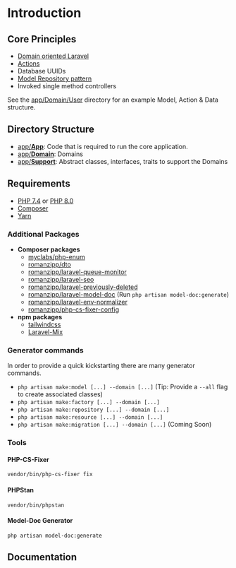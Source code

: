 # Introduction

## Core Principles

- [Domain oriented Laravel](https://stitcher.io/blog/laravel-beyond-crud-01-domain-oriented-laravel)
- [Actions](https://stitcher.io/blog/laravel-beyond-crud-03-actions)
- Database UUIDs
- [Model Repository pattern](#repositories)
- Invoked single method controllers

See the [app/Domain/User](https://github.com/romanzipp/Laravel-Skeleton/tree/master/app/Domain/User) directory for an example Model, Action & Data structure.

## Directory Structure

- [app/**App**](app/App): Code that is required to run the core application.
- [app/**Domain**](app/Domain): Domains
- [app/**Support**](app/Support): Abstract classes, interfaces, traits to support the Domains

## Requirements

- [PHP 7.4](https://www.php.net) or [PHP 8.0](https://www.php.net)
- [Composer](https://packagist.org)
- [Yarn](https://yarnpkg.com)

### Additional Packages

- **Composer packages**
    - [myclabs/php-enum](https://github.com/myclabs/php-enum)
    - [romanzipp/dto](https://github.com/romanzipp/dto)
    - [romanzipp/laravel-queue-monitor](https://github.com/romanzipp/Laravel-Queue-Monitor)
    - [romanzipp/laravel-seo](https://github.com/romanzipp/Laravel-SEO)
    - [romanzipp/laravel-previously-deleted](https://github.com/romanzipp/Laravel-Previously-Deleted)
    - [romanzipp/laravel-model-doc](https://github.com/romanzipp/Laravel-Model-Doc) (Run `php artisan model-doc:generate`)
    - [romanzipp/laravel-env-normalizer](https://github.com/romanzipp/Laravel-Env-Normalizer)
    - [romanzipp/php-cs-fixer-config](https://github.com/romanzipp/PHP-CS-Fixer-Config)
- **npm packages**
    - [tailwindcss](https://github.com/tailwindcss/tailwindcss)
    - [Laravel-Mix](https://github.com/JeffreyWay/laravel-mix)

### Generator commands

In order to provide a quick kickstarting there are many generator commands.

- `php artisan make:model [...] --domain [...]` (Tip: Provide a `--all` flag to create associated classes)
- `php artisan make:factory [...] --domain [...]`
- `php artisan make:repository [...] --domain [...]`
- `php artisan make:resource [...] --domain [...]`
- `php artisan make:migration [...] --domain [...]` (Coming Soon)

### Tools

#### PHP-CS-Fixer

```shell
vendor/bin/php-cs-fixer fix
```

#### PHPStan

```shell
vendor/bin/phpstan
```

#### Model-Doc Generator

```shell
php artisan model-doc:generate
```

## Documentation
